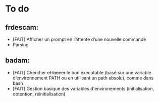 # To do

## frdescam:

- [FAIT] Afficher un prompt en l’attente d’une nouvelle commande
- Parsing


## badam:

- [FAIT] Chercher ~~et lancer~~ le bon executable (basé sur une variable d’environnement PATH ou en utilisant un path absolu), comme dans bash
- [FAIT] Gestion basique des variables d'environements (initialisation, obtention, réinitialisation)
